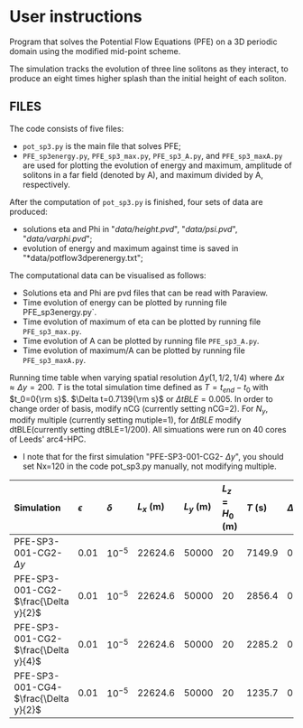 # User instructions

Program that solves the Potential Flow Equations (PFE) on a 3D periodic domain using the modified mid-point scheme.

The simulation tracks the evolution of three line solitons as they interact, 
to produce an eight times higher splash than the initial height of each soliton.

## FILES

The code consists of five files:
- `pot_sp3.py` is the main file that solves PFE;
- `PFE_sp3energy.py`, `PFE_sp3_max.py`, `PFE_sp3_A.py`, and `PFE_sp3_maxA.py` are used for plotting the evolution of energy and maximum, amplitude of solitons in a far field (denoted by A), and maximum divided by A, respectively.

After the computation of `pot_sp3.py` is finished, four sets of data are produced:
- solutions eta and Phi in "*data/height.pvd*", "*data/psi.pvd*", "*data/varphi.pvd*";
- evolution of energy and maximum against time is saved in "*data/potflow3dperenergy.txt";


The computational data can be visualised as follows:
- Solutions eta and Phi are pvd files that can be read with Paraview.
- Time evolution of energy can be plotted by running file PFE_sp3energy.py`.
- Time evolution of maximum of eta can be plotted by running file `PFE_sp3_max.py`.
- Time evolution of A can be plotted by running file `PFE_sp3_A.py`.
- Time evolution of maximum/A can be plotted by running file `PFE_sp3_maxA.py`.

Running time table when varying spatial resolution $\Delta y(1,1/2,1/4)$ where $\Delta x\approx\Delta y=200$. $T$ is the total simulation time defined as $T=t_{end}-t_{0}$ with $t_0=0{\rm s}$. $\Delta t=0.7139{\rm s}$ or $\Delta t BLE=0.005$.  In order to change order of basis, modify nCG (currently setting nCG=2). For $N_y$, modify multiple (currently setting mutiple=1), for $\Delta t BLE$ modify dtBLE(currently setting dtBLE=1/200).  All simuations were run on 40 cores of Leeds' arc4-HPC.
- I note that for the first simulation "PFE-SP3-001-CG2- $\Delta y$", you should set Nx=120 in the code pot_sp3.py manually, not modifying multiple.
  
Simulation |$\epsilon$|$\delta$| $L_x$ (m) | $L_y$ (m) |$L_z=H_0$ (m) | $T$ (s) |$\Delta t BLE$ | $N_x$ | $N_y$ |$N_z$| run-time  
:---        | :---      | :---    | :---       | :---       |:---           |:---      | :---           | :---    |:---   |:---| :---
PFE-SP3-001-CG2- $\Delta y$ | $0.01$|$10^{-5}$ | 22624.6|50000 | 20|7149.9|0.005  | 120 | 250 | 4|715mins
PFE-SP3-001-CG2- $\frac{\Delta y}{2}$ | $0.01$|$10^{-5}$ | 22624.6|50000 | 20|2856.4|0.005  | 226 | 500 | 4|848.5mins
PFE-SP3-001-CG2- $\frac{\Delta y}{4}$ | $0.01$|$10^{-5}$ | 22624.6|50000 | 20|2285.2|0.005  | 452 | 1000 | 4|2880mins
PFE-SP3-001-CG4- $\frac{\Delta y}{2}$ | $0.01$|$10^{-5}$ | 22624.6|50000 | 20|1235.7|0.005  | 226 | 500 | 4|2880mins
